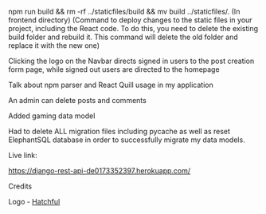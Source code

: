 npm run build && rm -rf ../staticfiles/build && mv build ../staticfiles/.  (In frontend directory)
(Command to deploy changes to the static files in your project, including the React code. To do this, you need to delete the existing build folder and rebuild it. This command will delete the old folder and replace it with the new one)

Clicking the logo on the Navbar directs signed in users to the post creation form page, while signed out users are directed to the homepage

Talk about npm parser and React Quill usage in my application

An admin can delete posts and comments

Added gaming data model

Had to delete ALL migration files including pycache as well as reset ElephantSQL database in order to successfully migrate my data models.

Live link:

https://django-rest-api-de0173352397.herokuapp.com/

Credits

Logo - [Hatchful](https://www.shopify.com/tools/logo-maker)